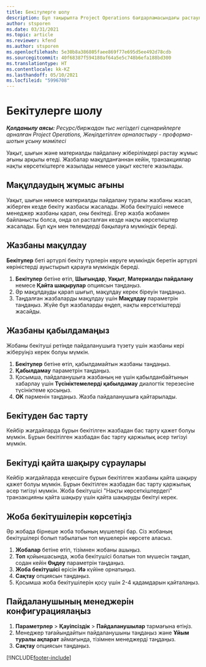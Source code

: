 ```yaml
---
title: Бекітулерге шолу
description: Бұл тақырыпта Project Operations бағдарламасындағы растаулармен жұмыс істеу туралы ақпарат берілген.
author: stsporen
ms.date: 03/31/2021
ms.topic: article
ms.reviewer: kfend
ms.author: stsporen
ms.openlocfilehash: 5e30b8a386805faee869f77e695d5ee492d78cdb
ms.sourcegitcommit: 40f68387f594180af64a5e5c748b6efa188bd300
ms.translationtype: HT
ms.contentlocale: kk-KZ
ms.lasthandoff: 05/10/2021
ms.locfileid: "5996708"
---
```

# <a name="approvals-overview"></a>Бекітулерге шолу

_**Қолданылу аясы:** Ресурс/биржадан тыс негіздегі сценарийлерге арналған Project Operations, Жеңілдетілген орналастыру - проформа-шотын ұсыну мәмілесі_

Уақыт, шығын және материалды пайдалану жіберілімдері растау жұмыс ағыны арқылы өтеді. Жазбалар мақұлданғаннан кейін, транзакциялар нақты көрсеткіштерге жазылады немесе уақыт кестеге жазылады.

## <a name="approvals-workflow"></a>Мақұлдаудың жұмыс ағыны
Уақыт, шығын немесе материалды пайдалану туралы жазбаны жасап, жіберген кезде бекіту жазбасы жасалады. Жоба бекітушісі немесе менеджер жазбаны қарап, оны бекітеді. Егер жазба жобамен байланысты болса, онда ол расталған кезде нақты көрсеткіштер жасалады. Бұл құн мен төлемдерді бақылауға мүмкіндік береді.

## <a name="approve-an-entry"></a>Жазбаны мақұлдау
**Бекітулер** беті әртүрлі бекіту түрлерін көруге мүмкіндік беретін әртүрлі көріністерді ауыстырып қарауға мүмкіндік береді.
  
1. **Бекітулер** бетіне өтіп, **Шығындар**, **Уақыт**, **Материалды пайдалану** немесе **Қайта шақырулар** опциясын таңдаңыз.
2. Әр мақұлдауды қарап шығып, мақұлдау керек біреуін таңдаңыз.
3. Таңдалған жазбаларды мақұлдау үшін **Мақұлдау** параметрін таңдаңыз.
Жүйе бұл жазбаларды өңдеп, нақты көрсеткіштерді жасайды.

## <a name="reject-an-entry"></a>Жазбаны қабылдамаңыз
Жобаны бекітуші ретінде пайдаланушыға түзету үшін жазбаны кері жіберуіңіз керек болуы мүмкін.
  
1. **Бекітулер** бетіне өтіп, қабылдамайтын жазбаны таңдаңыз. 
2. **Қабылдамау** параметрін таңдаңыз.
3. Қосымша, пайдаланушыға жазбаның не үшін қабылданбайтынын хабарлау үшін **Түсініктемелерді қабылдамау** диалогтік терезесіне түсініктеме қосыңыз.
4. **OK** пәрменін таңдаңыз. Жазба пайдаланушыға қайтарылады.
  
## <a name="cancel-approval"></a>Бекітуден бас тарту
Кейбір жағдайларда бұрын бекітілген жазбадан бас тарту қажет болуы мүмкін. Бұрын бекітілген жазбадан бас тарту қаржылық әсер тигізуі мүмкін. 

## <a name="approving-recall-requests"></a>Бекітуді қайта шақыру сұраулары
Кейбір жағдайларда кеңесшіге бұрын бекітілген жазбаны қайта шақыру қажет болуы мүмкін. Бұрын бекітілген жазбадан бас тарту қаржылық әсер тигізуі мүмкін. Жоба бекітушісі "Нақты көрсеткіштердегі" транзакцияны қайта шақыру үшін қайта шақыруды бекітуі керек.

## <a name="specify-project-approvers"></a>Жоба бекітушілерін көрсетіңіз
Әр жобада бірнеше жоба тобының мүшелері бар. Сіз жобаның бекітушілері болып табылатын топ мүшелерін көрсете аласыз.

1. **Жобалар** бетіне өтіп, тізімнен жобаны ашыңыз.
2. **Топ** қойыншасында, жоба бекітушісі болатын топ мүшесін таңдап, содан кейін **Өңдеу** параметрін таңдаңыз.
3. **Жоба бекітушісі** өрісін **Иә** күйіне орнатыңыз.
4. **Сақтау** опциясын таңдаңыз.
5. Қосымша жоба бекітушілерін қосу үшін 2-4 қадамдарын қайталаңыз.

## <a name="configure-the-users-manager"></a>Пайдаланушының менеджерін конфигурациялаңыз

1. **Параметрлер** > **Қауіпсіздік** > **Пайдаланушылар** тармағына өтіңіз.
2. Менеджер тағайындайтын пайдаланушыны таңдаңыз және **Ұйым туралы ақпарат** аймағында, тізімнен менеджерді таңдаңыз. 
3. **Сақтау** опциясын таңдаңыз.




[!INCLUDE[footer-include](../includes/footer-banner.md)]
